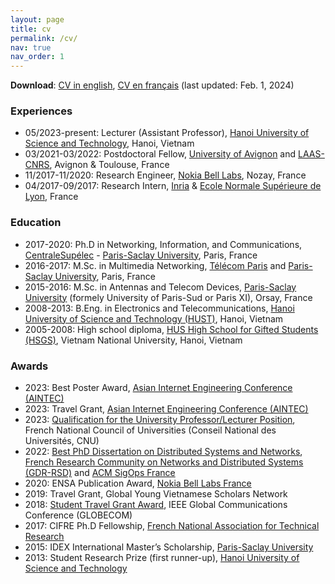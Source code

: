 ```yaml
---
layout: page
title: cv
permalink: /cv/
nav: true
nav_order: 1
---
```


**Download**: [CV in english](https://luuquangtrung.github.io/assets/pdf/luu_cv_en.pdf), [CV en français]([luuquangtrung.github.io/assets/pdf/luu_cv_fr.pdf](https://luuquangtrung.github.io/assets/pdf/luu_cv_fr.pdf)) (last updated: Feb. 1, 2024)

### Experiences
* 05/2023-present: Lecturer (Assistant Professor), [Hanoi University of Science and Technology](https://seee.hust.edu.vn/), Hanoi, Vietnam
* 03/2021-03/2022: Postdoctoral Fellow, [University of Avignon](https://lia.univ-avignon.fr/) and [LAAS-CNRS](https://www.laas.fr/public/), Avignon & Toulouse, France
* 11/2017-11/2020: Research Engineer, [Nokia Bell Labs](https://www.bell-labs.com/), Nozay, France 
* 04/2017-09/2017: Research Intern, [Inria](https://www.inria.fr/en) & [Ecole Normale Supérieure de Lyon](http://www.ens-lyon.fr/), France

### Education
* 2017-2020: Ph.D in Networking, Information, and Communications, [CentraleSupélec](https://www.centralesupelec.fr/) - [Paris-Saclay University](https://www.universite-paris-saclay.fr/), Paris, France
* 2016-2017: M.Sc. in Multimedia Networking, [Télécom Paris](https://www.telecom-paris.fr/) and [Paris-Saclay University](https://www.universite-paris-saclay.fr/), Paris, France
* 2015-2016: M.Sc. in Antennas and Telecom Devices, [Paris-Saclay University](https://www.universite-paris-saclay.fr/) (formely University of Paris-Sud or Paris XI), Orsay, France
* 2008-2013: B.Eng. in Electronics and Telecommunications, [Hanoi University of Science and Technology (HUST)](https://hust.edu.vn/), Hanoi, Vietnam
* 2005-2008: High school diploma, [HUS High School for Gifted Students (HSGS)](https://hsgs.edu.vn/), Vietnam National University, Hanoi, Vietnam

### Awards
* 2023: Best Poster Award, [Asian Internet Engineering Conference (AINTEC)](https://interlab.ait.ac.th/aintec2023/)
* 2023: Travel Grant, [Asian Internet Engineering Conference (AINTEC)](https://interlab.ait.ac.th/aintec2023/)
* 2023: [Qualification for the University Professor/Lecturer Position](https://www.galaxie.enseignementsup-recherche.gouv.fr/ensup/qualification/Resultats_2023/Qualifies_MCF2023.pdf), French National Council of Universities (Conseil National des Universités, CNU)
* 2022: [Best PhD Dissertation on Distributed Systems and Networks](https://gdr-rsd.fr/laureats-prix-de-these-2022/), [French Research Community on Networks and Distributed Systems (GDR-RSD)](https://gdr-rsd.cnrs.fr/) and [ACM SigOps France](http://www.sigops-france.fr/)
* 2020: ENSA Publication Award, [Nokia Bell Labs France](https://www.bell-labs.com/)
* 2019: Travel Grant, Global Young Vietnamese Scholars Network
* 2018: [Student Travel Grant Award](https://globecom2018.ieee-globecom.org/content/student-travel-grants.html), IEEE Global Communications Conference (GLOBECOM) 
* 2017: CIFRE Ph.D Fellowship, [French National Association for Technical Research](https://www.anrt.asso.fr/fr)
* 2015: IDEX International Master’s Scholarship, [Paris-Saclay University](https://www.universite-paris-saclay.fr/)
* 2013: Student Research Prize (first runner-up), [Hanoi University of Science and Technology](https://hust.edu.vn/)

<!-- ### Attended Summer Schools and Training Programs
* **IBM Data Science Program on Coursera**. Completed modules: Data Science Methodology; Python for Data Science; Database and SQL for Data Science; Data Analysis with Python; Data Visualization with Python; Machine Learning with Python.
* **Master's course "Deep Learning for Multimedia"**, organized by Télécom Paris (01/2019 - 03/2019).
* **Mini-course "Statistical Learning: Bagging, Boosting, SVM, Introduction to Neural Networks"**, organized by Vietnam Institute for Advanced Study in Mathematics (01/04/2019 - 02/04/2019).
* **International Summer School on Deep Learning**, organized by University of Genova and IRDTA, Genova, Italy (23/07/2018 - 27/07/2018).
-->

